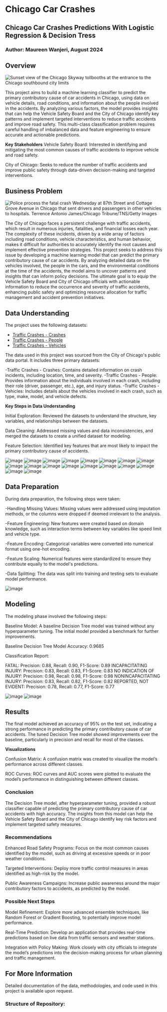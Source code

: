 # Chicago Car Crashes

## Chicago Car Crashes Predictions With Logistic Regression & Decision Tress

### Author: Maureen Wanjeri, August 2024

## Overview
![Sunset view of the Chicago Skyway tollbooths at the entrance to the Chicago southbound city limits](readme_images/640px-ChicagoSkyway1104.jpg) <br />

This project aims to build a machine learning classifier to predict the primary contributory cause of car accidents in Chicago, using data on vehicle details, road conditions, and information about the people involved in the accidents. By analyzing various factors, the model provides insights that can help the Vehicle Safety Board and the City of Chicago identify key patterns and implement targeted interventions to reduce traffic accidents and improve road safety. This multi-class classification problem requires careful handling of imbalanced data and feature engineering to ensure accurate and actionable predictions.

**Key Stakeholders**
Vehicle Safety Board: Interested in identifying and mitigating the most common causes of traffic accidents to improve vehicle and road safety.

City of Chicago: Seeks to reduce the number of traffic accidents and improve public safety through data-driven decision-making and targeted interventions.





## Business Problem

![Police process the fatal crash Wednesday at 87th Street and Cottage Grove Avenue in Chicago that sent drivers and passengers in other vehicles to hospitals. Terrence Antonio James/Chicago Tribune/TNS/Getty Images](readme_images/221124014742-01-chicago-crash-112322-restricted.jpg)

The City of Chicago faces a persistent challenge with traffic accidents, which result in numerous injuries, fatalities, and financial losses each year. The complexity of these incidents, driven by a wide array of factors including road conditions, vehicle characteristics, and human behavior, makes it difficult for authorities to accurately identify the root causes and implement effective prevention strategies. This project seeks to address this issue by developing a machine learning model that can predict the primary contributory cause of car accidents. By analyzing detailed data on the vehicles involved, the people in the cars, and the environmental conditions at the time of the accidents, the model aims to uncover patterns and insights that can inform policy decisions. The ultimate goal is to equip the Vehicle Safety Board and City of Chicago officials with actionable information to reduce the occurrence and severity of traffic accidents, enhancing public safety and optimizing resource allocation for traffic management and accident prevention initiatives.


## Data Understanding
The project uses the following datasets:

- [Traffic Crashes - Crashes](https://data.cityofchicago.org/Transportation/Traffic-Crashes-Crashes/85ca-t3if)
- [Traffic Crashes - People](https://data.cityofchicago.org/Transportation/Traffic-Crashes-People/u6pd-qa9d)
- [Traffic Crashes - Vehicles](https://data.cityofchicago.org/Transportation/Traffic-Crashes-Vehicles/68nd-jvt3)

The data used in this project was sourced from the City of Chicago's public data portal. It includes three primary datasets:

-Traffic Crashes - Crashes: Contains detailed information on crash incidents, including location, time, and severity.
-Traffic Crashes - People: Provides information about the individuals involved in each crash, including their role (driver, passenger, etc.), age, and injury status.
-Traffic Crashes - Vehicles: Includes details about the vehicles involved in each crash, such as type, make, model, and vehicle defects.

**Key Steps in Data Understanding**

Initial Exploration: Reviewed the datasets to understand the structure, key variables, and relationships between the datasets.

Data Cleaning: Addressed missing values and data inconsistencies, and merged the datasets to create a unified dataset for modeling.

Feature Selection: Identified key features that are most likely to impact the primary contributory cause of accidents.

![image](https://github.com/user-attachments/assets/a43ab4cb-120e-4084-a06c-a7342c7ba68a)
![image](https://github.com/user-attachments/assets/22f7fa23-ce8f-4bdd-bc1d-af8b7b298e0d)
![image](https://github.com/user-attachments/assets/c976fadd-0a41-4f47-bd2f-31851d3a13d1)
![image](https://github.com/user-attachments/assets/b9981a3c-5e06-4a90-a659-66cfadb0ee5b)
![image](https://github.com/user-attachments/assets/582cecc9-81b1-4a61-8c9c-8813aecb254a)
![image](https://github.com/user-attachments/assets/8b4120ce-2f5c-405e-adee-00b39d5a63b3)
![image](https://github.com/user-attachments/assets/4ae5a24c-08ee-4027-abb5-914fd4a5e870)
![image](https://github.com/user-attachments/assets/8f33ea68-3135-48b1-9796-0205bf6b9109)
![image](https://github.com/user-attachments/assets/d4f3e4a2-8aee-4bb5-8884-59b6d3007d77)
![image](https://github.com/user-attachments/assets/703c9a65-6538-4692-8e11-d0605f4d8f3b)
![image](https://github.com/user-attachments/assets/8ef2b8fb-3872-49c2-95f0-1ba542161088)
![image](https://github.com/user-attachments/assets/71e7209a-603b-4322-8b87-ef69b9bf9ed2)
![image](https://github.com/user-attachments/assets/94c45ac2-2c13-4113-a2d4-de44f7b1abea)
![image](https://github.com/user-attachments/assets/e4fc8f17-5adb-4210-82ed-3cab774db5ac)
![image](https://github.com/user-attachments/assets/d201644c-dd4b-497a-b729-a22c88274d73)
![image](https://github.com/user-attachments/assets/b1212926-da90-4863-b147-56834a734de8)
![image](https://github.com/user-attachments/assets/59fc4293-77b0-4c82-8028-9f6924162418)
![image](https://github.com/user-attachments/assets/af711a01-53d0-40b9-bc2a-0f70bec3ef40)


 
## Data Preparation

During data preparation, the following steps were taken:

-Handling Missing Values: Missing values were addressed using imputation methods, or the columns were dropped if deemed irrelevant to the analysis.

-Feature Engineering: New features were created based on domain knowledge, such as interaction terms between key variables like speed limit and vehicle type.

-Feature Encoding: Categorical variables were converted into numerical format using one-hot encoding.

-Feature Scaling: Numerical features were standardized to ensure they contribute equally to the model's predictions.

-Data Splitting: The data was split into training and testing sets to evaluate model performance.

![image](https://github.com/user-attachments/assets/a1415fc7-b09e-4cd9-88d6-df03634f1c67)



## Modeling

The modeling phase involved the following steps:

Baseline Model: A baseline Decision Tree model was trained without any hyperparameter tuning. The initial model provided a benchmark for further improvements.

Baseline Decision Tree Model Accuracy: 0.9685

Classification Report:

FATAL: Precision: 0.88, Recall: 0.90, F1-Score: 0.89
INCAPACITATING INJURY: Precision: 0.83, Recall: 0.83, F1-Score: 0.83
NO INDICATION OF INJURY: Precision: 0.98, Recall: 0.98, F1-Score: 0.98
NONINCAPACITATING INJURY: Precision: 0.83, Recall: 0.82, F1-Score: 0.82
REPORTED, NOT EVIDENT: Precision: 0.78, Recall: 0.77, F1-Score: 0.77

![image](https://github.com/user-attachments/assets/3ce3e493-3f89-4f32-927f-f82154dab520)
![image](https://github.com/user-attachments/assets/9595bd6c-ebcb-490d-96d0-15b435bf60dc)

## Results

The final model achieved an accuracy of 95% on the test set, indicating a strong performance in predicting the primary contributory cause of car accidents. The tuned Decision Tree model showed improvements over the baseline, particularly in precision and recall for most of the classes.

**Visualizations**

Confusion Matrix: A confusion matrix was created to visualize the model’s performance across different classes.

ROC Curves: ROC curves and AUC scores were plotted to evaluate the model’s performance in distinguishing between different classes.


### Conclusion
The Decision Tree model, after hyperparameter tuning, provided a robust classifier capable of predicting the primary contributory cause of car accidents with high accuracy. The insights from this model can help the Vehicle Safety Board and the City of Chicago identify key risk factors and implement targeted safety measures.

### Recommendations
Enhanced Road Safety Programs: Focus on the most common causes identified by the model, such as driving at excessive speeds or in poor weather conditions.

Targeted Interventions: Deploy more traffic control measures in areas identified as high-risk by the model.

Public Awareness Campaigns: Increase public awareness around the major contributory factors to accidents, as predicted by the model.

### Possible Next Steps
Model Refinement: Explore more advanced ensemble techniques, like Random Forest or Gradient Boosting, to potentially improve model performance.

Real-Time Prediction: Develop an application that provides real-time predictions based on live data from traffic sensors and weather stations.

Integration with Policy Making: Work closely with city officials to integrate the model’s predictions into the decision-making process for urban planning and traffic management.


## For More Information

Detailed documentation of the data, methodologies, and code used in this project is available upon request.

### Structure of Repository:

